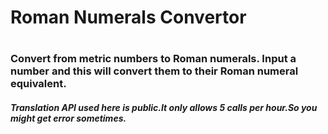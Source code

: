<h1>Roman Numerals Convertor<h1>
<h3>Convert from metric numbers to Roman numerals. Input a number and this will convert them to their Roman numeral equivalent.</h3>
<h5>Translation API used here is public.It only allows 5 calls per hour.So you might get error sometimes.</h5>
